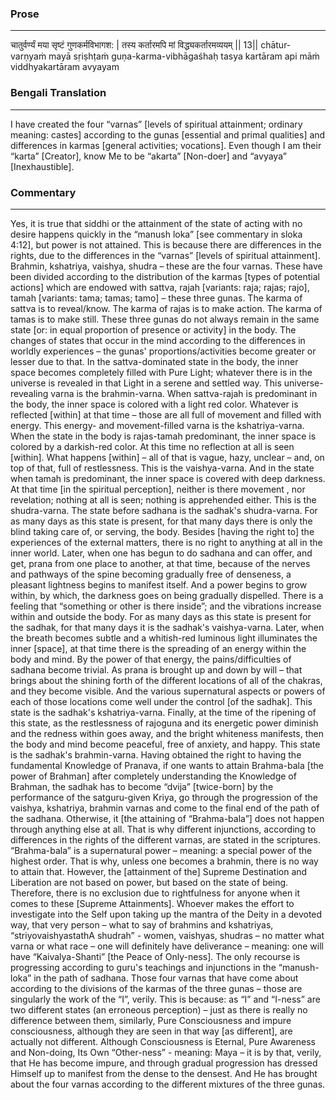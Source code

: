 ### Prose 
 --- 
चातुर्वर्ण्यं मया सृष्टं गुणकर्मविभागश: |
तस्य कर्तारमपि मां विद्ध्यकर्तारमव्ययम् || 13||
chātur-varṇyaṁ mayā sṛiṣhṭaṁ guṇa-karma-vibhāgaśhaḥ
tasya kartāram api māṁ viddhyakartāram avyayam

### Bengali Translation 
 --- 
I have created the four “varnas” [levels of spiritual attainment; ordinary meaning: castes] according to the gunas [essential and primal qualities] and differences in karmas [general activities; vocations]. Even though I am their “karta” [Creator], know Me to be “akarta” [Non-doer] and “avyaya” [Inexhaustible]. 

### Commentary 
 --- 
Yes, it is true that siddhi or the attainment of the state of acting with no desire happens quickly in the “manush loka” [see commentary in sloka 4:12], but power is not attained. This is because there are differences in the rights, due to the differences in the “varnas” [levels of spiritual attainment]. Brahmin, kshatriya, vaishya, shudra – these are the four varnas. These have been divided according to the distribution of the karmas [types of potential actions] which are endowed with sattva, rajah [variants: raja; rajas; rajo], tamah [variants: tama; tamas; tamo] – these three gunas. The karma of sattva is to reveal/know. The karma of rajas is to make action. The karma of tamas is to make still. These three gunas do not always remain in the same state [or: in equal proportion of presence or activity] in the body. The changes of states that occur in the mind according to the differences in worldly experiences – the gunas' proportions/activities become greater or lesser due to that. In the sattva-dominated state in the body, the inner space becomes completely filled with Pure Light; whatever there is in the universe is revealed in that Light in a serene and settled way. This universe-revealing varna is the brahmin-varna. When sattva-rajah is predominant in the body, the inner space is colored with a light red color. Whatever is reflected [within] at that time – those are all full of movement and filled with energy. This energy- and movement-filled varna is the kshatriya-varna. When the state in the body is rajas-tamah predominant, the inner space is colored by a darkish-red color. At this time no reflection at all is seen [within]. What happens [within] – all of that is vague, hazy, unclear – and, on top of that, full of restlessness. This is the vaishya-varna. And in the state when tamah is predominant, the inner space is covered with deep darkness. At that time [in the spiritual perception], neither is there movement , nor revelation; nothing at all is seen; nothing is apprehended either. This is the shudra-varna. The state before sadhana is the sadhak's shudra-varna. For as many days as this state is present, for that many days there is only the blind taking care of, or serving, the body. Besides [having the right to] the experiences of the external matters, there is no right to anything at all in the inner world. Later, when one has begun to do sadhana and can offer, and get, prana from one place to another, at that time, because of the nerves and pathways of the spine becoming gradually free of denseness, a pleasant lightness begins to manifest itself. And a power begins to grow within, by which, the darkness goes on being gradually dispelled. There is a feeling that “something or other is there inside”; and the vibrations increase within and outside the body. For as many days as this state is present for the sadhak, for that many days it is the sadhak's vaishya-varna. Later, when the breath becomes subtle and a whitish-red luminous light illuminates the inner [space], at that time there is the spreading of an energy within the body and mind. By the power of that energy, the pains/difficulties of sadhana become trivial. As prana is brought up and down by will – that brings about the shining forth of the different locations of all of the chakras, and they become visible. And the various supernatural aspects or powers of each of those locations come well under the control [of the sadhak]. This state is the sadhak's kshatriya-varna. Finally, at the time of the ripening of this state, as the restlessness of rajoguna and its energetic power diminish and the redness within goes away, and the bright whiteness manifests, then the body and mind become peaceful, free of anxiety, and happy. This state is the sadhak's brahmin-varna. Having obtained the right to having the fundamental Knowledge of Pranava, if one wants to attain Brahma-bala [the power of Brahman] after completely understanding the Knowledge of Brahman, the sadhak has to become “dvija” [twice-born] by the performance of the satguru-given Kriya, go through the progression of the vaishya, kshatriya, brahmin varnas and come to the final end of the path of the sadhana. Otherwise, it [the attaining of “Brahma-bala”] does not happen through anything else at all. That is why different injunctions, according to differences in the rights of the different varnas, are stated in the scriptures. “Brahma-bala” is a supernatural power – meaning: a special power of the highest order. That is why, unless one becomes a brahmin, there is no way to attain that. However, the [attainment of the] Supreme Destination and Liberation are not based on power, but based on the state of being. Therefore, there is no exclusion due to rightfulness for anyone when it comes to these [Supreme Attainments]. Whoever makes the effort to investigate into the Self upon taking up the mantra of the Deity in a devoted way, that very person – what to say of brahmins and kshatriyas, “striyovaishyastathA shudrah” - women, vaishyas, shudras – no matter what varna or what race – one will definitely have deliverance – meaning: one will have “Kaivalya-Shanti” [the Peace of Only-ness]. The only recourse is progressing according to guru's teachings and injunctions in the “manush-loka” in the path of sadhana. Those four varnas that have come about according to the divisions of the karmas of the three gunas – those are singularly the work of the “I”, verily. This is because: as “I” and “I-ness” are two different states (an erroneous perception) – just as there is really no difference between them, similarly, Pure Consciousness and impure consciousness, although they are seen in that way [as different], are actually not different. Although Consciousness is Eternal, Pure Awareness and Non-doing, Its Own “Other-ness” - meaning: Maya – it is by that, verily, that He has become impure, and through gradual progression has dressed Himself up to manifest from the dense to the densest. And He has brought about the four varnas according to the different mixtures of the three gunas.